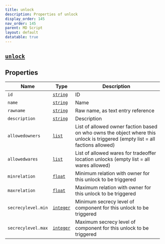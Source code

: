 ```yaml
---
title: unlock
description: Properties of unlock
display_order: 145
nav_order: 145
parent: MD Script
layout: default
datatable: true
---
```


##  [`unlock`](./unlock.html) 


## Properties

| Name | Type | Description |
|------|------|-------------|
| `id` | [`string`](./string.html) | ID |
| `name` | [`string`](./string.html) | Name |
| `rawname` | [`string`](./string.html) | Raw name, as text entry reference |
| `description` | [`string`](./string.html) | Description |
| `allowedowners` | [`list`](./list.html) | List of allowed owner faction based on who owns the object where this unlock is triggered (empty list = all factions allowed) |
| `allowedwares` | [`list`](./list.html) | List of allowed wares for tradeoffer location unlocks (empty list = all wares allowed) |
| `minrelation` | [`float`](./float.html) | Minimum relation with owner for this unlock to be triggered |
| `maxrelation` | [`float`](./float.html) | Maximum relation with owner for this unlock to be triggered |
| `secrecylevel.min` | [`integer`](./integer.html) | Minimum secrecy level of component for this unlock to be triggered |
| `secrecylevel.max` | [`integer`](./integer.html) | Maximum secrecy level of component for this unlock to be triggered |



